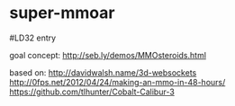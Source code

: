 # super-mmoar
#LD32 entry

goal concept:
http://seb.ly/demos/MMOsteroids.html

based on:
http://davidwalsh.name/3d-websockets
http://0fps.net/2012/04/24/making-an-mmo-in-48-hours/
https://github.com/tlhunter/Cobalt-Calibur-3